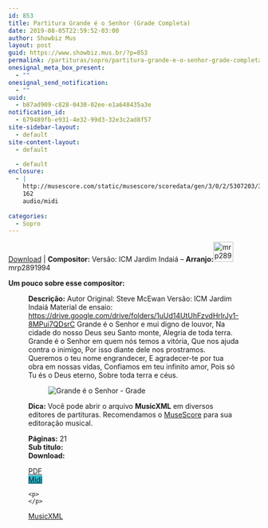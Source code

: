 ```yaml
---
id: 853
title: Partitura Grande é o Senhor (Grade Completa)
date: 2019-08-05T22:59:52-03:00
author: Showbiz Mus
layout: post
guid: https://www.showbiz.mus.br/?p=853
permalink: /partituras/sopro/partitura-grande-e-o-senhor-grade-completa/
onesignal_meta_box_present:
  - ""
onesignal_send_notification:
  - ""
uuid:
  - b87ad909-c828-0430-02ee-e1a648435a3e
notification_id:
  - 679489fb-e931-4e32-99d3-32e3c2ad8f57
site-sidebar-layout:
  - default
site-content-layout:
  - default

  - default
enclosure:
  - |
    http://musescore.com/static/musescore/scoredata/gen/3/0/2/5307203/3fd3d18b8e5241273034d17988e1af8c70db6888/score.mid
    162
    audio/midi
    
categories:
  - Sopro
---
```

[Download](#download "link para download de partitura") | **Compositor:** Versão: ICM Jardim Indaiá &#8211; **Arranjo:**<img alt="mrp2891994" class="wp-image-40" width="40" hight="40" sizes="40" src="https://musescore.com/static/musescore/userdata/avatar/a/1/7/27750437.jpg@300x300?cache=1548976841" /> mrp2891994

**Um pouco sobre esse compositor:** <figure class='wp-block-image'> 

**Descrição:** Autor Original: Steve McEwan Versão: ICM Jardim Indaiá Material de ensaio: https://drive.google.com/drive/folders/1uUd14UtUhFzvdHrlrJy1-8MPui7QDsrC Grande é o Senhor e mui digno de louvor, Na cidade do nosso Deus seu Santo monte, Alegria de toda terra. Grande é o Senhor em quem nós temos a vitória, Que nos ajuda contra o inimigo, Por isso diante dele nos prostramos. Queremos o teu nome engrandecer, E agradecer-te por tua obra em nossas vidas, Confiamos em teu infinito amor, Pois só Tu és o Deus eterno, Sobre toda terra e céus. 

<figure class="wp-block-image"><img alt="Grande é o Senhor - Grade" src="http://musescore.com/static/musescore/scoredata/gen/3/0/2/5307203/3fd3d18b8e5241273034d17988e1af8c70db6888/score_0.png" class="wp-image-500" /> </figure>

**Dica:** Você pode abrir o arquivo **MusicXML** em diversos editores de partituras. Recomendamos o  [MuseScore](https://www.showbiz.mus.br/musica/o-melhor-editor-de-partitura "Editor de Partitura") para sua editoração musical. 

  
**Páginas:** 21  
**Sub titulo:**  
<strong id="download">Download:</strong>

<div class="wp-block-columns has-2-columns alignwide has-4-columns">
  <div class="wp-block-column">
    <div class='wp-block-button aligncenter'>
      <a  target='_blank' href='https://musescore.com/static/musescore/scoredata/gen/3/0/2/5307203/3fd3d18b8e5241273034d17988e1af8c70db6888/score_full.pdf' class='wp-block-button__link
         has-background has-vivid-red-background-color' rel="noopener noreferrer">PDF</a>
    </div>
  </div>
  
  <div class="wp-block-column">
    <div class='wp-block-button aligncenter'>
      <a  target='_blank' href='http://musescore.com/static/musescore/scoredata/gen/3/0/2/5307203/3fd3d18b8e5241273034d17988e1af8c70db6888/score.mid' class='wp-block-button__link has-background' style='background-color:#2eb9d1' rel="noopener noreferrer">Midi</a>
    </div>
    
    <p>
    </p>
  </div>
  
  <div class="wp-block-column">
    <div class='wp-block-button aligncenter'>
      <a  target='_blank' href='http://musescore.com/static/musescore/scoredata/gen/3/0/2/5307203/3fd3d18b8e5241273034d17988e1af8c70db6888/score.mxl' class='wp-block-button__link has-background has-very-dark-gray-background-color' rel="noopener noreferrer">MusicXML</a>
    </div>
  </div>
  
  <div class="wp-block-column">
  </div>
</div>